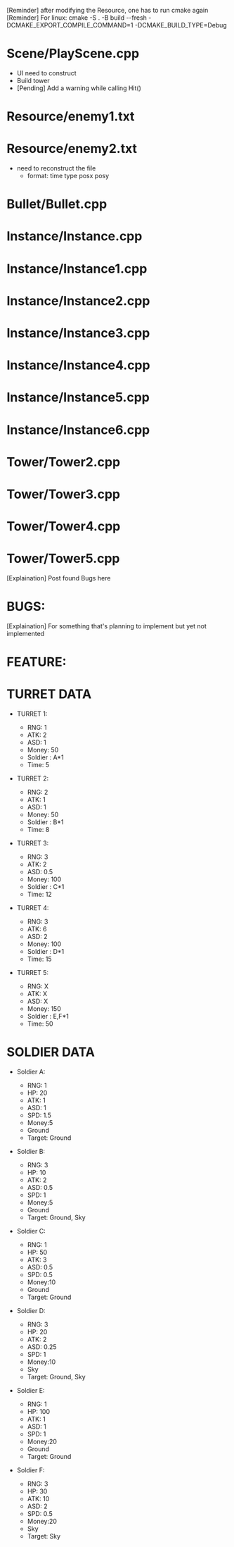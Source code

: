 [Reminder] after modifying the Resource, one has to run cmake again
[Reminder] For linux: cmake -S . -B build --fresh -DCMAKE_EXPORT_COMPILE_COMMAND=1 -DCMAKE_BUILD_TYPE=Debug

# Scene/PlayScene.cpp
- UI need to construct
- Build tower
- [Pending] Add a warning while calling Hit()

# Resource/enemy1.txt
# Resource/enemy2.txt
- need to reconstruct the file
    - format: time type posx posy

# Bullet/Bullet.cpp
# Instance/Instance.cpp
# Instance/Instance1.cpp
# Instance/Instance2.cpp
# Instance/Instance3.cpp
# Instance/Instance4.cpp
# Instance/Instance5.cpp
# Instance/Instance6.cpp
# Tower/Tower2.cpp
# Tower/Tower3.cpp
# Tower/Tower4.cpp
# Tower/Tower5.cpp

[Explaination] Post found Bugs here
# BUGS:

[Explaination] For something that's planning to implement but yet not implemented
# FEATURE:

# TURRET DATA
- TURRET 1:
    - RNG: 1
    - ATK: 2
    - ASD: 1
    - Money: 50
    - Soldier : A*1
    - Time: 5

- TURRET 2:
    - RNG: 2
    - ATK: 1
    - ASD: 1
    - Money: 50
    - Soldier : B*1
    - Time: 8

- TURRET 3:
    - RNG: 3
    - ATK: 2
    - ASD: 0.5
    - Money: 100
    - Soldier : C*1 
    - Time: 12

- TURRET 4:
    - RNG: 3
    - ATK: 6
    - ASD: 2
    - Money: 100
    - Soldier : D*1 
    - Time: 15

- TURRET 5:
    - RNG: X
    - ATK: X
    - ASD: X
    - Money: 150
    - Soldier : E,F*1
    - Time: 50

# SOLDIER DATA
- Soldier A:
    - RNG: 1
    - HP: 20
    - ATK: 1
    - ASD: 1
    - SPD: 1.5
    - Money:5
    - Ground
    - Target: Ground

- Soldier B:
    - RNG: 3
    - HP: 10
    - ATK: 2
    - ASD: 0.5
    - SPD: 1
    - Money:5
    - Ground
    - Target: Ground, Sky

- Soldier C:
    - RNG: 1
    - HP: 50
    - ATK: 3
    - ASD: 0.5
    - SPD: 0.5
    - Money:10
    - Ground
    - Target: Ground

- Soldier D:
    - RNG: 3
    - HP: 20
    - ATK: 2
    - ASD: 0.25
    - SPD: 1
    - Money:10
    - Sky
    - Target: Ground, Sky

- Soldier E:
    - RNG: 1
    - HP: 100
    - ATK: 1
    - ASD: 1
    - SPD: 1
    - Money:20
    - Ground
    - Target: Ground

- Soldier F:
    - RNG: 3
    - HP: 30
    - ATK: 10
    - ASD: 2
    - SPD: 0.5
    - Money:20
    - Sky
    - Target: Sky
